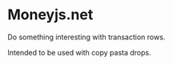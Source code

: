 # Moneyjs.net

Do something interesting with transaction rows.

Intended to be used with copy pasta drops.
